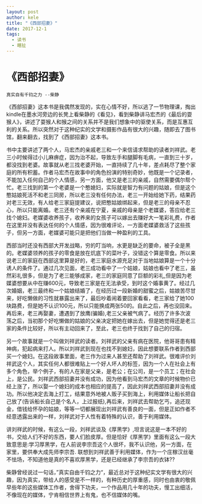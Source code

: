 ```yaml
---
layout: post
author: kele
title: "《西部招妻》"
date: 2017-12-1
tags: 
  - 读书
  - 瞎扯
---
```

# 《西部招妻》
    真实自有千钧之力 --柴静  



《西部招妻》这本书是我偶然发现的，实在心情不好，所以逃了一节物理课，掏出kindle在墨水河旁边的长凳上看柴静的《看见》，看到柴静讲马宏杰的《最后的耍猴人》，讲述了耍猴人和猴之间的关系并不是我们想象中的驱使关系，而是互惠互利的关系。所以突然对于这种纪实的文学和摄影作品有很大的兴趣，随即去了图书馆，翻来翻去，找到了《西部招妻》这本书。   

书中主要讲述了两个人，马宏杰的亲戚老三和一个来信请求帮助的读者刘祥武。老三小时候得过小儿麻痹症，因为治不起，导致左手和腿脚有毛病，一直到三十岁，都没找到老婆。故事就从老三找老婆开始，一直持续了几十年，差点耗尽了整个家庭的所有积蓄。作者马宏杰在故事中的角色扮演的特别奇妙，他既是一个记录者，不能加入任何自己的个人情感，另一方面，他又是老三的亲戚，自然需要偶尔帮个忙。老三找到的第一个老婆是一个憨媳妇，实际就是智力有问题的姑娘，但是这个憨姑娘死活不和老三同房，所以老三没有任何办法，老三一开始给她下药，结果药对老三无效，有人给老三家庭提建议，说把憨姑娘绑起来，但是老三的母亲不忍心，所以只能离婚。老三还有个亲戚在宁夏，亲戚的母亲是个老媒婆，答应给老三找个媳妇。老媒婆收养孩子，收养来的女孩子可以嫁出去赚好大一笔彩礼费，作者在这里并没有表达任何的个人情感，因为很难评论，一方面老媒婆救活了这些孩子，但另一方面，老媒婆可能只是把他们当做一种盈利的工具。   

西部当时还没有西部大开发战略，穷的叮当响，水更是缺乏的要命，被子全是黑的。老媒婆领养的孩子的零食是放在炕底下的菜叶子，没错这个算是零食。所以来说老三的家庭在西部这里算是好的，老三家庭水源充足对于当地姑娘算是一个十分诱人的条件了。通过几次见面，老三成功看中了一个姑娘，姑娘也看中了老三，虽然彩礼很多，但是为了老三能够成家，老三的家庭同意了巨额的彩礼,但是因为老媒婆想要从中在赚600元，导致老三家是在无法承受，到时这个婚事黄了。经过几次婚姻，老三最终和一个姑娘结婚了，在经历过一段新婚的甜蜜之后，姑娘苦尽甘来，好吃懒做的习性就暴露出来了，最后吵着闹着要回家看看，老三家给了她100块路费，但是她不认识100元，所以只能换成两张50的。自此之后，再也没回来。再后来，老三再娶妻，遭遇到了放鹰(骗婚),老三父亲被气病了。经历了许多次波荡之后，当初那个好吃懒做的姑娘的父亲决定把她在嫁出去，但是她觉得还是老三家的条件比较好，所以有主动回来了，至此，老三也终于找到了自己的归宿。

另一个故事就是一个叫做刘祥武的读者。刘祥武的父亲有病在医院，他哥哥患有精神病，犯起病来打人。所以刘祥武到现在也找不到媳妇，因此想要联系作者到西部买一个媳妇。在这段故事里面，老三作为过来人甚至还帮助了刘祥武。很难评价刘祥武这个人，其实任何人都很难贴上一个好人坏人的标签，因为一个人在社会上有多个角色，举个例子，有的人在家是父亲，是老公；在公司，是一个员工；在社会上，是公民。刘祥武西部招妻并没有成功，因为他看到马宏杰的文章的时候物价已经上涨了，所以娶一个媳妇的成本也相应的提高了，因此刘祥武西部招妻并没有成功。所以他决定去海上打工，结果意外地被人贩子买到海上，利用媒体让船长把自己放了(告诉船长自己是个名人，上过报纸),再后来，刘祥武去帮助乞丐，追还现金，借钱给怀孕的姑娘，等等一切都展现出刘祥武有善良的一面，但是正如作者不经意透露出来的一样，刘祥武对于人性有着特殊的认识，善于利用媒体。


讲刘祥武的时候，有这么一段，刘祥武谈及《厚黑学》,坦言说这是一本不好的书，交给人们不好的东西，要人们脸皮厚。但是恰好《厚黑学》里面有这么一段大致意思是:学习厚黑学，在人前说李宗吾这个人很坏，我不认识他，另一方面，在家里，要供奉大成先师李宗吾. 联想到刘祥武善于利用媒体，作为一个庄稼汉丝毫不怯场，不知道他是真的不喜欢厚黑学，还是已经继承了李宗吾的衣钵??   

柴静曾经说过一句话，”真实自由千钧之力“，最近总对于这种纪实文学有很大的兴趣，因为真实，带给人的感受是不一样的，有种历史的厚重感，同时也由衷的敬佩早些年的这些媒体工作者，舍得下功夫，一个作品用几十年的功夫，慢工出细活，不像现在的媒体，宁肯相信世界上有鬼，也不信媒体的嘴。